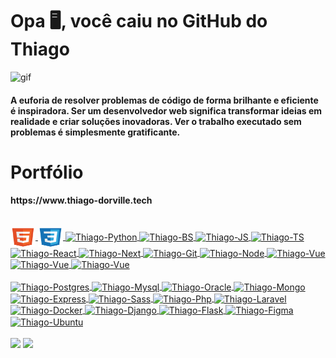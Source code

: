 <h1 align="left">Opa 🖥️, você caiu no GitHub do Thiago</h1>

<img alt="gif" src="https://camo.githubusercontent.com/5dc6ee33381917e41fc9c4951799268998f11a9b864399bf79a0842e4f9b194d/68747470733a2f2f692e696d6775722e636f6d2f315a76566b44632e676966">

<h4 align="left">A euforia de resolver problemas de código de forma brilhante e eficiente é inspiradora. Ser um desenvolvedor web significa transformar ideias em realidade e criar soluções inovadoras. Ver o trabalho executado sem problemas é simplesmente gratificante.
  
<h1 align="left">Portfólio</h1>
<h4>https://www.thiago-dorville.tech</h4>

<div align="left">
  <a href="linkedin.com/in/thiago-dorville-a04404237">
</div>
<div align="left" style="display: inline_block"><br>
  <img align="center" alt="Thiago-HTML" height="30" width="40" src="https://raw.githubusercontent.com/devicons/devicon/master/icons/html5/html5-original.svg">
  <img align="center" alt="Thiago-CSS" height="30" width="40" src="https://raw.githubusercontent.com/devicons/devicon/master/icons/css3/css3-original.svg">
  <img align="center" alt="Thiago-Python" height="30" width="40" src="https://cdn.jsdelivr.net/gh/devicons/devicon/icons/python/python-original.svg">
  <img align="center" alt="Thiago-BS" height="30" width="40" src="https://cdn.jsdelivr.net/gh/devicons/devicon/icons/bootstrap/bootstrap-original.svg">  
  <img align="center" alt="Thiago-JS" height="30" width="40" src="https://cdn.jsdelivr.net/gh/devicons/devicon/icons/javascript/javascript-original.svg">  
  <img align="center" alt="Thiago-TS" height="30" width="40" src="https://cdn.jsdelivr.net/gh/devicons/devicon/icons/typescript/typescript-plain.svg">
  <img align="center" alt="Thiago-React" height="30" width="40" src="https://cdn.jsdelivr.net/gh/devicons/devicon/icons/react/react-original.svg"> 
  <img align="center" alt="Thiago-Next" height="30" width="40" src="https://cdn.jsdelivr.net/gh/devicons/devicon/icons/nextjs/nextjs-original.svg">  
  <img align="center" alt="Thiago-Git" height="30" width="40" src="https://cdn.jsdelivr.net/gh/devicons/devicon/icons/git/git-original.svg">
  <img align="center" alt="Thiago-Node" height="30" width="40" src="https://cdn.jsdelivr.net/gh/devicons/devicon/icons/nodejs/nodejs-original.svg">
  <img align="center" alt="Thiago-Vue" height="30" width="40" src="https://cdn.jsdelivr.net/gh/devicons/devicon/icons/vuejs/vuejs-original.svg">
  <img align="center" alt="Thiago-Vue" height="30" width="40" src="https://cdn.jsdelivr.net/gh/devicons/devicon/icons/materialui/materialui-original.svg">
  <img align="center" alt="Thiago-Vue" height="30" width="40" src="https://cdn.jsdelivr.net/gh/devicons/devicon/icons/tailwindcss/tailwindcss-plain.svg">
<div>
<div align="left" style="display: inline_block"><br>
  <img align="center" alt="Thiago-Postgres" height="30" width="40" src="https://cdn.jsdelivr.net/gh/devicons/devicon/icons/postgresql/postgresql-original.svg">
  <img align="center" alt="Thiago-Mysql" height="30" width="40" src="https://cdn.jsdelivr.net/gh/devicons/devicon/icons/mysql/mysql-original-wordmark.svg">
  <img align="center" alt="Thiago-Oracle" height="30" width="40" src="https://cdn.jsdelivr.net/gh/devicons/devicon/icons/oracle/oracle-original.svg">
  <img align="center" alt="Thiago-Mongo" height="30" width="40" src="https://cdn.jsdelivr.net/gh/devicons/devicon/icons/mongodb/mongodb-original-wordmark.svg">
  <img align="center" alt="Thiago-Express" height="30" width="40" src="https://cdn.jsdelivr.net/gh/devicons/devicon/icons/express/express-original.svg">
  <img align="center" alt="Thiago-Sass" height="30" width="40" src="https://cdn.jsdelivr.net/gh/devicons/devicon/icons/sass/sass-original.svg">
  <img align="center" alt="Thiago-Php" height="30" width="40" src="https://cdn.jsdelivr.net/gh/devicons/devicon/icons/php/php-original.svg">
  <img align="center" alt="Thiago-Laravel" height="30" width="40" src="https://cdn.jsdelivr.net/gh/devicons/devicon/icons/laravel/laravel-plain.svg">
  <img align="center" alt="Thiago-Docker" height="30" width="40" src="https://cdn.jsdelivr.net/gh/devicons/devicon/icons/docker/docker-original.svg">
  <img align="center" alt="Thiago-Django" height="30" width="40" src="https://cdn.jsdelivr.net/gh/devicons/devicon/icons/django/django-plain.svg">
  <img align="center" alt="Thiago-Flask" height="30" width="40" src="https://cdn.jsdelivr.net/gh/devicons/devicon/icons/flask/flask-original.svg">
  <img align="center" alt="Thiago-Figma" height="30" width="40" src="https://cdn.jsdelivr.net/gh/devicons/devicon/icons/figma/figma-original.svg">
  <img align="center" alt="Thiago-Ubuntu" height="30" width="40" src="https://cdn.jsdelivr.net/gh/devicons/devicon/icons/linux/linux-original.svg">
</div>
  <br>
  <div align="left">
  <a href="https://api.whatsapp.com/send?phone=5582996448092" target="blank"><img src="https://img.shields.io/badge/WhatsApp-25D366?style=for-the-badge&logo=whatsapp&logoColor=white"/></a>
  <a href="https://linkedin.com/in/thiago-dorville-a04404237" target="_blank"><img src="https://img.shields.io/badge/-LinkedIn-%230077B5?style=for-the-badge&logo=linkedin&logoColor=white" target="_blank"></a> 
  </div>
